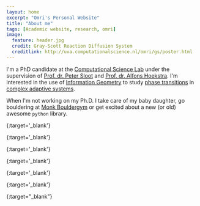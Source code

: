 ```yaml
---
layout: home
excerpt: "Omri's Personal Website"
title: "About me"
tags: [Academic website, research, omri]
image:
  feature: header.jpg
  credit: Gray-Scott Reaction Diffusion System
  creditlink: http://uva.computationalscience.nl/omri/gs/poster.html
---
```


I'm a PhD candidate at the [Computational Science Lab][csl] under the supervision
of [Prof. dr. Peter Sloot][peter] and [Prof. dr. Alfons Hoekstra][alfons]. I'm
interested in the use of [Information Geometry][IG] to study 
[phase transitions][pt] in [complex adaptive systems][cas].

When I'm not working on my Ph.D. I take care of my baby daughter,
go bouldering at [Monk Bouldergym][monk] or get excited about a new
(or old) awesome `python` library.

[csl]: http://uva.computationalscience.nl
{:target='_blank'}

[peter]: http://www.peter-sloot.com/
{:target='_blank'}

[alfons]: https://staff.fnwi.uva.nl/a.g.hoekstra/
{:target='_blank'}

[IG]: https://en.wikipedia.org/wiki/Information_geometry
{:target='_blank'}

[pt]: https://en.wikipedia.org/wiki/Phase_transition
{:target='_blank'}

[cas]: https://en.wikipedia.org/wiki/Complex_adaptive_system
{:target='_blank'}

[monk]: http://monkamsterdam.nl/
{:target="_blank"}

